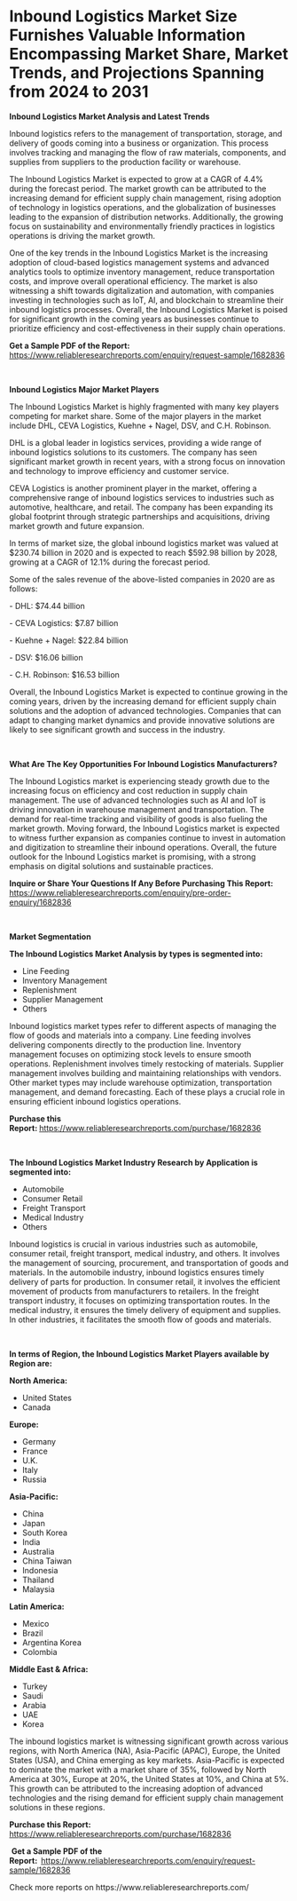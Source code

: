 <p><h1>Inbound Logistics Market Size Furnishes Valuable Information Encompassing Market Share, Market Trends, and Projections Spanning from 2024 to 2031</h1></p><p><strong>Inbound Logistics Market Analysis and Latest Trends</strong></p>
<p><p>Inbound logistics refers to the management of transportation, storage, and delivery of goods coming into a business or organization. This process involves tracking and managing the flow of raw materials, components, and supplies from suppliers to the production facility or warehouse.</p><p>The Inbound Logistics Market is expected to grow at a CAGR of 4.4% during the forecast period. The market growth can be attributed to the increasing demand for efficient supply chain management, rising adoption of technology in logistics operations, and the globalization of businesses leading to the expansion of distribution networks. Additionally, the growing focus on sustainability and environmentally friendly practices in logistics operations is driving the market growth.</p><p>One of the key trends in the Inbound Logistics Market is the increasing adoption of cloud-based logistics management systems and advanced analytics tools to optimize inventory management, reduce transportation costs, and improve overall operational efficiency. The market is also witnessing a shift towards digitalization and automation, with companies investing in technologies such as IoT, AI, and blockchain to streamline their inbound logistics processes. Overall, the Inbound Logistics Market is poised for significant growth in the coming years as businesses continue to prioritize efficiency and cost-effectiveness in their supply chain operations.</p></p>
<p><strong>Get a Sample PDF of the Report:&nbsp;</strong> <a href="https://www.reliableresearchreports.com/enquiry/request-sample/1682836">https://www.reliableresearchreports.com/enquiry/request-sample/1682836</a></p>
<p>&nbsp;</p>
<p><strong>Inbound Logistics Major Market Players</strong></p>
<p><p>The Inbound Logistics Market is highly fragmented with many key players competing for market share. Some of the major players in the market include DHL, CEVA Logistics, Kuehne + Nagel, DSV, and C.H. Robinson.</p><p>DHL is a global leader in logistics services, providing a wide range of inbound logistics solutions to its customers. The company has seen significant market growth in recent years, with a strong focus on innovation and technology to improve efficiency and customer service.</p><p>CEVA Logistics is another prominent player in the market, offering a comprehensive range of inbound logistics services to industries such as automotive, healthcare, and retail. The company has been expanding its global footprint through strategic partnerships and acquisitions, driving market growth and future expansion.</p><p>In terms of market size, the global inbound logistics market was valued at $230.74 billion in 2020 and is expected to reach $592.98 billion by 2028, growing at a CAGR of 12.1% during the forecast period.</p><p>Some of the sales revenue of the above-listed companies in 2020 are as follows:</p><p>- DHL: $74.44 billion</p><p>- CEVA Logistics: $7.87 billion</p><p>- Kuehne + Nagel: $22.84 billion</p><p>- DSV: $16.06 billion</p><p>- C.H. Robinson: $16.53 billion</p><p>Overall, the Inbound Logistics Market is expected to continue growing in the coming years, driven by the increasing demand for efficient supply chain solutions and the adoption of advanced technologies. Companies that can adapt to changing market dynamics and provide innovative solutions are likely to see significant growth and success in the industry.</p></p>
<p>&nbsp;</p>
<p><strong>What Are The Key Opportunities For Inbound Logistics Manufacturers?</strong></p>
<p><p>The Inbound Logistics market is experiencing steady growth due to the increasing focus on efficiency and cost reduction in supply chain management. The use of advanced technologies such as AI and IoT is driving innovation in warehouse management and transportation. The demand for real-time tracking and visibility of goods is also fueling the market growth. Moving forward, the Inbound Logistics market is expected to witness further expansion as companies continue to invest in automation and digitization to streamline their inbound operations. Overall, the future outlook for the Inbound Logistics market is promising, with a strong emphasis on digital solutions and sustainable practices.</p></p>
<p><strong>Inquire or Share Your Questions If Any Before Purchasing This Report:</strong> <a href="https://www.reliableresearchreports.com/enquiry/pre-order-enquiry/1682836">https://www.reliableresearchreports.com/enquiry/pre-order-enquiry/1682836</a></p>
<p>&nbsp;</p>
<p><strong>Market Segmentation</strong></p>
<p><strong>The Inbound Logistics Market Analysis by types is segmented into:</strong></p>
<p><ul><li>Line Feeding</li><li>Inventory Management</li><li>Replenishment</li><li>Supplier Management</li><li>Others</li></ul></p>
<p><p>Inbound logistics market types refer to different aspects of managing the flow of goods and materials into a company. Line feeding involves delivering components directly to the production line. Inventory management focuses on optimizing stock levels to ensure smooth operations. Replenishment involves timely restocking of materials. Supplier management involves building and maintaining relationships with vendors. Other market types may include warehouse optimization, transportation management, and demand forecasting. Each of these plays a crucial role in ensuring efficient inbound logistics operations.</p></p>
<p><strong>Purchase this Report:&nbsp;</strong><a href="https://www.reliableresearchreports.com/purchase/1682836">https://www.reliableresearchreports.com/purchase/1682836</a></p>
<p>&nbsp;</p>
<p><strong>The Inbound Logistics Market Industry Research by Application is segmented into:</strong></p>
<p><ul><li>Automobile</li><li>Consumer Retail</li><li>Freight Transport</li><li>Medical Industry</li><li>Others</li></ul></p>
<p><p>Inbound logistics is crucial in various industries such as automobile, consumer retail, freight transport, medical industry, and others. It involves the management of sourcing, procurement, and transportation of goods and materials. In the automobile industry, inbound logistics ensures timely delivery of parts for production. In consumer retail, it involves the efficient movement of products from manufacturers to retailers. In the freight transport industry, it focuses on optimizing transportation routes. In the medical industry, it ensures the timely delivery of equipment and supplies. In other industries, it facilitates the smooth flow of goods and materials.</p></p>
<p>&nbsp;</p>
<p><strong>In terms of Region, the Inbound Logistics Market Players available by Region are:</strong></p>
<p>
    <p> <strong> North America: </strong>
        <ul>
            <li>United States</li>
            <li>Canada</li>
        </ul>
        </p> 
    <p> <strong> Europe: </strong>
        <ul>
            <li>Germany</li>
            <li>France</li>
            <li>U.K.</li>
            <li>Italy</li>
            <li>Russia</li>
        </ul>
        </p> 
    <p> <strong> Asia-Pacific: </strong>
        <ul>
            <li>China</li>
            <li>Japan</li>
            <li>South Korea</li>
            <li>India</li>
            <li>Australia</li>
            <li>China Taiwan</li>
            <li>Indonesia</li>
            <li>Thailand</li>
            <li>Malaysia</li>
        </ul>
        </p> 
    <p> <strong> Latin America: </strong>
        <ul>
            <li>Mexico</li>
            <li>Brazil</li>
            <li>Argentina Korea</li>
            <li>Colombia</li>
        </ul>
        </p> 
    <p> <strong> Middle East & Africa: </strong>
        <ul>
            <li>Turkey</li>
            <li>Saudi</li>
            <li>Arabia</li>
            <li>UAE</li>
            <li>Korea</li>
        </ul>
    </p>
    </p>
<p><p>The inbound logistics market is witnessing significant growth across various regions, with North America (NA), Asia-Pacific (APAC), Europe, the United States (USA), and China emerging as key markets. Asia-Pacific is expected to dominate the market with a market share of 35%, followed by North America at 30%, Europe at 20%, the United States at 10%, and China at 5%. This growth can be attributed to the increasing adoption of advanced technologies and the rising demand for efficient supply chain management solutions in these regions.</p></p>
<p><strong>Purchase this Report: </strong><a href="https://www.reliableresearchreports.com/purchase/1682836">https://www.reliableresearchreports.com/purchase/1682836</a></p>
<p>&nbsp;<strong>Get a Sample PDF of the Report:&nbsp;&nbsp;</strong><a href="https://www.reliableresearchreports.com/enquiry/request-sample/1682836">https://www.reliableresearchreports.com/enquiry/request-sample/1682836</a></p>
<p><strong></strong></p>
<p>Check more reports on https://www.reliableresearchreports.com/</p>
